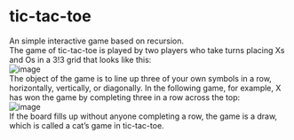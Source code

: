 # tic-tac-toe
An simple interactive game based on recursion.     
The game of tic-tac-toe is played by two players who take turns placing Xs and Os in a 3!3 grid that looks like this:  
![image](https://user-images.githubusercontent.com/89073831/206963881-e9b5ad9b-7e82-4f0e-8b5e-0bee0aaf08d0.png)  
The object of the game is to line up three of your own symbols in a row, horizontally, vertically, or diagonally. In the following game, for example, X has won the game by completing three in a row across the top:  
![image](https://user-images.githubusercontent.com/89073831/206963929-caa2ebfa-53d6-4012-b150-18c2ec79d973.png)  
If the board fills up without anyone completing a row, the game is a draw, which is called a cat’s game in tic-tac-toe.
